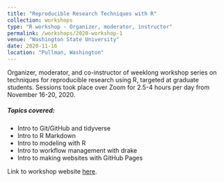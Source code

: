 ```yaml
---
title: "Reproducible Research Techniques with R"
collection: workshops
type: "R workshop - Organizer, moderator, instructor"
permalink: /workshops/2020-workshop-1
venue: "Washington State University"
date: 2020-11-16
location: "Pullman, Washington"
---
```


Organizer, moderator, and co-instructor of weeklong workshop series on techniques for reproducible research using R, targeted at graduate students. Sessions took place over Zoom for 2.5-4 hours per day from November 16-20, 2020.

##### Topics covered:
+ Intro to Git/GitHub and tidyverse
+ Intro to R Markdown
+ Intro to modeling with R
+ Intro to workflow management with drake
+ Intro to making websites with GitHub Pages

Link to workshop website [here](https://cereo.wsu.edu/reproducible-r-workshop/).
